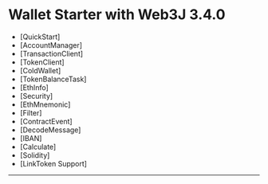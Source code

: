 # Wallet Starter with Web3J 3.4.0

- [QuickStart]
- [AccountManager]
- [TransactionClient]
- [TokenClient]
- [ColdWallet]
- [TokenBalanceTask]
- [EthInfo]
- [Security]
- [EthMnemonic]
- [Filter]
- [ContractEvent]
- [DecodeMessage]
- [IBAN]
- [Calculate]
- [Solidity]
- [LinkToken Support]

--- 
